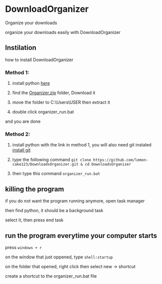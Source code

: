 # DownloadOrganizer
Organize your downloads

organize your downloads easily with DownloadOrganizer

## Instilation

how to install DownloadOrganizer

### Method 1:
1. install python [here](https://www.python.org/)

2. find the [Organizer.zip](https://github.com/lemon-cake123/DownloadsOrganizer/blob/master/Organizer.zip) folder, Download it

3. move the folder to C:\Users\USER then extract it

4. double click organizer_run.bat

and you are done

### Method 2:
1. install python with the link in method 1, you will also need git instaled [install git](https://git-scm.com/)

2. type the following command 
`git clone https://github.com/lemon-cake123/DownloadsOrganizer.git & cd DownloadsOrganizer`

3. then type this command `organizer_run.bat`

## killing the program
if you do not want the program running anymore, open task manager

then find python, it should be a background task

select it, then press end task

## run the program everytime your computer starts

press `windows + r`

on the window that just oppened, type `shell:startup`

on the folder that opened, right click then select new -> shortcut

create a shortcut to the organizer_run.bat file








